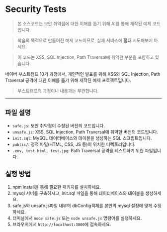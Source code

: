 # Security Tests

> 본 소스코드는 보안 취약점에 대한 이해를 돕기 위해 AI를 통해 제작된 예제 코드입니다.

> 학습의 목적으로 만들어진 예제 코드이므로, 실제 서비스에 **절대** 시도해보지 마세요.

> 이 코드는 XSS, SQL Injection, Path Traversal에 취약한 부분을 포함하고 있습니다.

네이버 부스트캠프 10기 과정에서, 개인적인 발표를 위해 XSS와 SQL Injection, Path Traversal 공격에 대한 이해를 돕기 위해 제작된 예제 프로젝트입니다.

> 부스트캠프의 과정이나 내용과는 무관합니다.

---

## 파일 설명

- `safe.js`: 보안 취약점이 수정된 버전의 코드입니다.
- `unsafe.js`: XSS, SQL Injection, Path Traversal에 취약한 버전의 코드입니다.
- `init.sql`: MySQL 데이터베이스와 테이블을 생성하는 SQL 스크립트입니다.
- `public/`: 정적 파일(HTML, CSS, JS 등)이 위치한 디렉토리입니다.
- `.env, test.html, test.jpg`: Path Traversal 공격을 테스트하기 위한 파일입니다.

## 실행 방법

1. npm install을 통해 필요한 패키지를 설치하세요.
2. mysql 서버를 구축하시고, init.sql 파일을 통해 데이터베이스와 테이블을 생성하세요.
3. safe.js와 unsafe.js파일 내부의 dbConfig객체를 본인의 mysql 설정에 맞게 수정하세요.
4. 터미널에서 `node safe.js` 또는 `node unsafe.js` 명령어를 실행하세요.
5. 브라우저에서 `http://localhost:3000`에 접속하세요.
